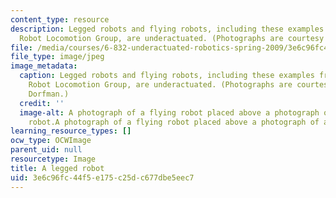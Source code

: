 ```yaml
---
content_type: resource
description: Legged robots and flying robots, including these examples from the MIT
  Robot Locomotion Group, are underactuated. (Photographs are courtesy of Jason Dorfman.)
file: /media/courses/6-832-underactuated-robotics-spring-2009/3e6c96fc44f5e175c25dc677dbe5eec7_6-832s09-th.jpg
file_type: image/jpeg
image_metadata:
  caption: Legged robots and flying robots, including these examples from the MIT
    Robot Locomotion Group, are underactuated. (Photographs are courtesy of Jason
    Dorfman.)
  credit: ''
  image-alt: A photograph of a flying robot placed above a photograph of a legged
    robot.A photograph of a flying robot placed above a photograph of a legged robot.
learning_resource_types: []
ocw_type: OCWImage
parent_uid: null
resourcetype: Image
title: A legged robot
uid: 3e6c96fc-44f5-e175-c25d-c677dbe5eec7
---
```

